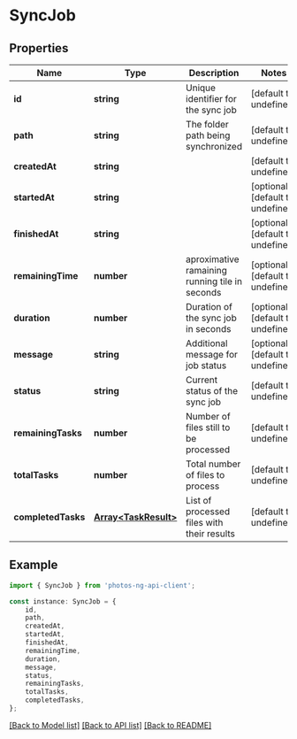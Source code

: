 # SyncJob


## Properties

Name | Type | Description | Notes
------------ | ------------- | ------------- | -------------
**id** | **string** | Unique identifier for the sync job | [default to undefined]
**path** | **string** | The folder path being synchronized | [default to undefined]
**createdAt** | **string** |  | [default to undefined]
**startedAt** | **string** |  | [optional] [default to undefined]
**finishedAt** | **string** |  | [optional] [default to undefined]
**remainingTime** | **number** | aproximative ramaining running tile in seconds | [optional] [default to undefined]
**duration** | **number** | Duration of the sync job in seconds | [optional] [default to undefined]
**message** | **string** | Additional message for job status | [optional] [default to undefined]
**status** | **string** | Current status of the sync job | [default to undefined]
**remainingTasks** | **number** | Number of files still to be processed | [default to undefined]
**totalTasks** | **number** | Total number of files to process | [default to undefined]
**completedTasks** | [**Array&lt;TaskResult&gt;**](TaskResult.md) | List of processed files with their results | [default to undefined]

## Example

```typescript
import { SyncJob } from 'photos-ng-api-client';

const instance: SyncJob = {
    id,
    path,
    createdAt,
    startedAt,
    finishedAt,
    remainingTime,
    duration,
    message,
    status,
    remainingTasks,
    totalTasks,
    completedTasks,
};
```

[[Back to Model list]](../README.md#documentation-for-models) [[Back to API list]](../README.md#documentation-for-api-endpoints) [[Back to README]](../README.md)
